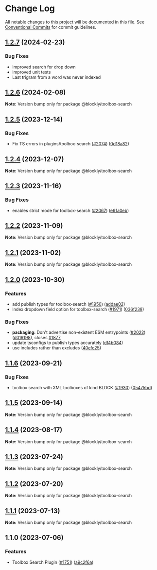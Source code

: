 # Change Log

All notable changes to this project will be documented in this file.
See [Conventional Commits](https://conventionalcommits.org) for commit guidelines.

## [1.2.7](https://github.com/google/blockly-samples/compare/@blockly/toolbox-search@1.2.6...@blockly/toolbox-search@1.2.7) (2024-02-23)
### Bug Fixes
 * Improved search for drop down
 * Improved unit tests
 * Last trigram from a word was never indexed

## [1.2.6](https://github.com/google/blockly-samples/compare/@blockly/toolbox-search@1.2.5...@blockly/toolbox-search@1.2.6) (2024-02-08)

**Note:** Version bump only for package @blockly/toolbox-search





## [1.2.5](https://github.com/google/blockly-samples/compare/@blockly/toolbox-search@1.2.4...@blockly/toolbox-search@1.2.5) (2023-12-14)


### Bug Fixes

* Fix TS errors in plugins/toolbox-search ([#2074](https://github.com/google/blockly-samples/issues/2074)) ([0d18a82](https://github.com/google/blockly-samples/commit/0d18a82137c7a88087a332ece1bb0deff386a390))



## [1.2.4](https://github.com/google/blockly-samples/compare/@blockly/toolbox-search@1.2.3...@blockly/toolbox-search@1.2.4) (2023-12-07)

**Note:** Version bump only for package @blockly/toolbox-search





## [1.2.3](https://github.com/google/blockly-samples/compare/@blockly/toolbox-search@1.2.2...@blockly/toolbox-search@1.2.3) (2023-11-16)


### Bug Fixes

* enables strict mode for toolbox-search ([#2067](https://github.com/google/blockly-samples/issues/2067)) ([e91a0eb](https://github.com/google/blockly-samples/commit/e91a0eba27d9fac05ce0d3663f210099a79f6ea1))



## [1.2.2](https://github.com/google/blockly-samples/compare/@blockly/toolbox-search@1.2.1...@blockly/toolbox-search@1.2.2) (2023-11-09)

**Note:** Version bump only for package @blockly/toolbox-search





## [1.2.1](https://github.com/google/blockly-samples/compare/@blockly/toolbox-search@1.2.0...@blockly/toolbox-search@1.2.1) (2023-11-02)

**Note:** Version bump only for package @blockly/toolbox-search





## [1.2.0](https://github.com/google/blockly-samples/compare/@blockly/toolbox-search@1.1.6...@blockly/toolbox-search@1.2.0) (2023-10-30)


### Features

* add publish types for toolbox-search ([#1950](https://github.com/google/blockly-samples/issues/1950)) ([addae02](https://github.com/google/blockly-samples/commit/addae0292602136d6cb484410ac60e9f7ee3bc3a))
* Index dropdown field option for toolbox-search ([#1971](https://github.com/google/blockly-samples/issues/1971)) ([036f238](https://github.com/google/blockly-samples/commit/036f23834d74fd108fc4afe3e2032ae4c93cf20d))


### Bug Fixes

* **packaging:** Don't advertise non-existent ESM entrypoints ([#2022](https://github.com/google/blockly-samples/issues/2022)) ([d019198](https://github.com/google/blockly-samples/commit/d0191984399b784e2928b8fb4c58257bfa857655)), closes [#1877](https://github.com/google/blockly-samples/issues/1877)
* update tsconfigs to publish types accurately ([df4b084](https://github.com/google/blockly-samples/commit/df4b0844af712f5025a2ec842458b828f3147676))
* use includes rather than excludes ([40efc25](https://github.com/google/blockly-samples/commit/40efc255329e3ca476ccc247b95a2d05dd77b45e))



## [1.1.6](https://github.com/google/blockly-samples/compare/@blockly/toolbox-search@1.1.5...@blockly/toolbox-search@1.1.6) (2023-09-21)


### Bug Fixes

* toolbox search with XML toolboxes of kind BLOCK ([#1930](https://github.com/google/blockly-samples/issues/1930)) ([05475bd](https://github.com/google/blockly-samples/commit/05475bd81dad40e91be42a84c5d1db6287c7a3ff))



## [1.1.5](https://github.com/google/blockly-samples/compare/@blockly/toolbox-search@1.1.4...@blockly/toolbox-search@1.1.5) (2023-09-14)

**Note:** Version bump only for package @blockly/toolbox-search





## [1.1.4](https://github.com/google/blockly-samples/compare/@blockly/toolbox-search@1.1.3...@blockly/toolbox-search@1.1.4) (2023-08-17)

**Note:** Version bump only for package @blockly/toolbox-search





## [1.1.3](https://github.com/google/blockly-samples/compare/@blockly/toolbox-search@1.1.2...@blockly/toolbox-search@1.1.3) (2023-07-24)

**Note:** Version bump only for package @blockly/toolbox-search





## [1.1.2](https://github.com/google/blockly-samples/compare/@blockly/toolbox-search@1.1.1...@blockly/toolbox-search@1.1.2) (2023-07-20)

**Note:** Version bump only for package @blockly/toolbox-search





## [1.1.1](https://github.com/google/blockly-samples/compare/@blockly/toolbox-search@1.1.0...@blockly/toolbox-search@1.1.1) (2023-07-13)

**Note:** Version bump only for package @blockly/toolbox-search





## 1.1.0 (2023-07-06)


### Features

* Toolbox Search Plugin ([#1751](https://github.com/google/blockly-samples/issues/1751)) ([a9c2f6a](https://github.com/google/blockly-samples/commit/a9c2f6a83be5dd1cc1964771522838fba4313f94))
